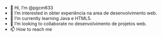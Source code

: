 - 👋 Hi, I’m @pgcm633
- 👀 I’m interested in  obter experiência na area de desenvolvimento web.
- 🌱 I’m currently learning  Java e HTML5.
- 💞️ I’m looking to collaborate  no desenvolvimento de projetos web.
- 📫 How to reach me 

<!---
pgcm633/pgcm633 is a ✨ special ✨ repository because its `README.md` (this file) appears on your GitHub profile.
You can click the Preview link to take a look at your changes.
--->
